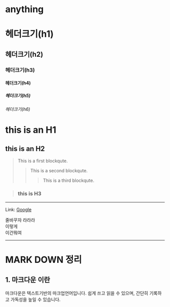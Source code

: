 # anything

# 헤더크기(h1)
## 헤더크기(h2)
### 헤더크기(h3)
#### 헤더크기(h4)
##### 헤더크기(h5)
###### 헤더크기(h6)

this is an H1
==============

this is an H2
-------------
> This is a first     blockqute.
>	> This is a second blockqute.
>	> > This is a third blockqute.

> ### this is H3

***
Link: [Google][googlelink]

[googlelink]: https://google.com "Go google"

줄바꾸자     라라라   
이렇게   
이건뭐여
***
# MARK DOWN 정리
## 1. 마크다운 이란   
마크다운은 텍스트기반의 마크업언어입니다. 쉽게 쓰고 읽을 수 있으며, 간단히 기록하고
가독성을 높일 수 있습니다.

